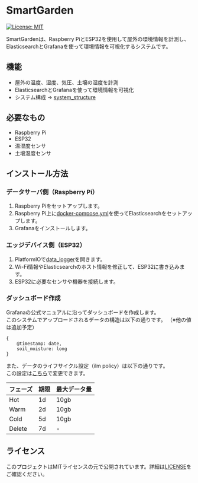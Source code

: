 # SmartGarden
[![License: MIT](https://img.shields.io/badge/License-MIT-yellow.svg)](https://opensource.org/licenses/MIT)

SmartGardenは、Raspberry PiとESP32を使用して屋外の環境情報を計測し、ElasticsearchとGrafanaを使って環境情報を可視化するシステムです。

## 機能
- 屋外の温度、湿度、気圧、土壌の湿度を計測
- ElasticsearchとGrafanaを使って環境情報を可視化
- システム構成 -> [system_structure](https://github.com/qoopen0815/SmartGarden/blob/main/docs/system_structure.png)

## 必要なもの
- Raspberry Pi
- ESP32
- 温湿度センサ
- 土壌湿度センサ

## インストール方法

### データサーバ側（Raspberry Pi）
1. Raspberry Piをセットアップします。
2. Raspberry Pi上に[docker-compose.yml](https://github.com/qoopen0815/SmartGarden/blob/main/server/docker-compose.yml)を使ってElasticsearchをセットアップします。
3. Grafanaをインストールします。

### エッジデバイス側（ESP32）
1. PlatformIOで[data_logger](https://github.com/qoopen0815/SmartGarden/tree/main/edge/data_logger)を開きます。
2. Wi-Fi情報やElasticsearchのホスト情報を修正して、ESP32に書き込みます。
3. ESP32に必要なセンサや機器を接続します。

### ダッシュボード作成
Grafanaの公式マニュアルに沿ってダッシュボードを作成します。  
このシステムでアップロードされるデータの構造は以下の通りです。
（※他の値は追加予定）

```
{
    @timestamp: date,
    soil_moisture: long
}
```

また、データのライフサイクル設定（ilm policy）は以下の通りです。  
この設定は[こちら](https://github.com/qoopen0815/SmartGarden/blob/2a4746662acee0ee77d22576b2f95f3a7cc70290/edge/data_logger/src/main.cpp#L141-L160)で変更できます。

|フェーズ|期限|最大データ量|
|----|----|----|
|Hot|1d|10gb|
|Warm|2d|10gb|
|Cold|5d|10gb|
|Delete|7d|-|

## ライセンス
このプロジェクトはMITライセンスの元で公開されています。詳細は[LICENSE](https://github.com/qoopen0815/SmartGarden/blob/main/LICENSE)をご確認ください。
